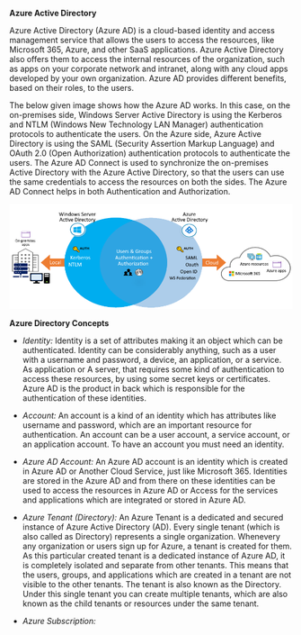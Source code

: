 **Azure Active Directory**

Azure Active Directory (Azure AD) is a cloud-based identity and access management service that allows the users to access the resources, like Microsoft 365, Azure, and other SaaS applications. Azure Active Directory also offers them to access the internal resources of the organization, such as apps on your corporate network and intranet, along with any cloud apps developed by your own organization. Azure AD provides different benefits, based on their roles, to the users.

The below given image shows how the Azure AD works. In this case, on the on-premises side, Windows Server Active Directory is using the Kerberos and NTLM (Windows New Technology LAN Manager) authentication protocols to authenticate the users. On the Azure side, Azure Active Directory is using the SAML (Security Assertion Markup Language) and OAuth 2.0 (Open Authorization) authentication protocols to authenticate the users. The Azure AD Connect is used to synchronize the on-premises Active Directory with the Azure Active Directory, so that the users can use the same credentials to access the resources on both the sides. The Azure AD Connect helps in both Authentication and Authorization.

![Image 1](https://github.com/cloud-devops-enthusiast/Microsoft-Azure/blob/1498de1802ded82db43c7e275c9543ef136b22ae/Images/azure-active-directory-a3b1df09.png)

**Azure Directory Concepts**

- *Identity:* Identity is a set of attributes making it an object which can be authenticated. Identity can be considerably anything, such as a user with a username and password, a device, an application, or a service. As application or A server, that requires some kind of authentication to access these resources, by using some secret keys or certificates. Azure AD is the product in back which is responsible for the authentication of these identities.

- *Account:* An account is a kind of an identity which has attributes like username and password, which are an important resource for authentication. An account can be a user account, a service account, or an application account. To have an account you must need an identity.

- *Azure AD Account:* An Azure AD account is an identity which is created in Azure AD or Another Cloud Service, just like Microsoft 365. Identities are stored in the Azure AD and from there on these identities can be used to access the resources in Azure AD or Access for the services and applications which are integrated or stored in Azure AD.

- *Azure Tenant (Directory):* An Azure Tenant is a dedicated and secured instance of Azure Active Directory (AD). Every single tenant (which is also called as Directory) represents a single organization. Whenevery any organization or users sign up for Azure, a tenant is created for them. As this particular created tenant is a dedicated instance of Azure AD, it is completely isolated and separate from other tenants. This means that the users, groups, and applications which are created in a tenant are not visible to the other tenants. The tenant is also known as the Directory. Under this single tenant you can create multiple tenants, which are also known as the child tenants or resources under the same tenant.

- *Azure Subscription:*